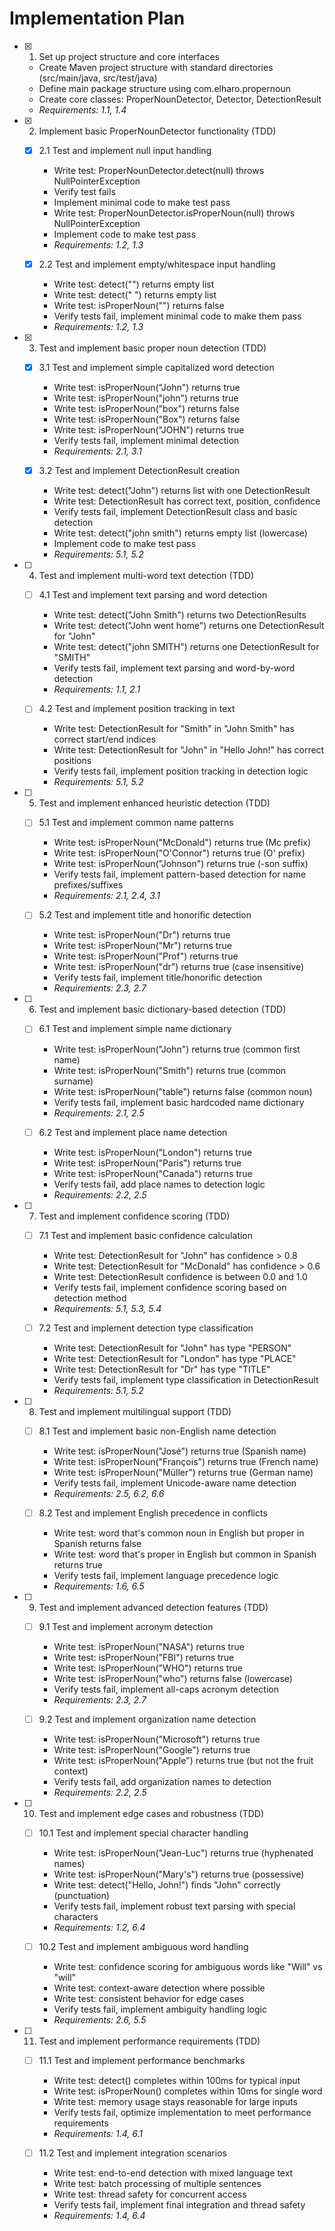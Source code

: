 # Implementation Plan

- [x] 1. Set up project structure and core interfaces
  - Create Maven project structure with standard directories (src/main/java, src/test/java)
  - Define main package structure using com.elharo.propernoun
  - Create core classes: ProperNounDetector, Detector, DetectionResult
  - _Requirements: 1.1, 1.4_

- [x] 2. Implement basic ProperNounDetector functionality (TDD)
  - [x] 2.1 Test and implement null input handling
    - Write test: ProperNounDetector.detect(null) throws NullPointerException
    - Verify test fails
    - Implement minimal code to make test pass
    - Write test: ProperNounDetector.isProperNoun(null) throws NullPointerException
    - Implement code to make test pass
    - _Requirements: 1.2, 1.3_

  - [x] 2.2 Test and implement empty/whitespace input handling
    - Write test: detect("") returns empty list
    - Write test: detect("   ") returns empty list
    - Write test: isProperNoun("") returns false
    - Verify tests fail, implement minimal code to make them pass
    - _Requirements: 1.2, 1.3_

- [x] 3. Test and implement basic proper noun detection (TDD)
  - [x] 3.1 Test and implement simple capitalized word detection
    - Write test: isProperNoun("John") returns true
    - Write test: isProperNoun("john") returns true
    - Write test: isProperNoun("box") returns false
    - Write test: isProperNoun("Box") returns false
    - Write test: isProperNoun("JOHN") returns true
    - Verify tests fail, implement minimal detection
    - _Requirements: 2.1, 3.1_

  - [x] 3.2 Test and implement DetectionResult creation
    - Write test: detect("John") returns list with one DetectionResult
    - Write test: DetectionResult has correct text, position, confidence
    - Verify tests fail, implement DetectionResult class and basic detection
    - Write test: detect("john smith") returns empty list (lowercase)
    - Implement code to make test pass
    - _Requirements: 5.1, 5.2_

- [ ] 4. Test and implement multi-word text detection (TDD)
  - [ ] 4.1 Test and implement text parsing and word detection
    - Write test: detect("John Smith") returns two DetectionResults
    - Write test: detect("John went home") returns one DetectionResult for "John"
    - Write test: detect("john SMITH") returns one DetectionResult for "SMITH"
    - Verify tests fail, implement text parsing and word-by-word detection
    - _Requirements: 1.1, 2.1_

  - [ ] 4.2 Test and implement position tracking in text
    - Write test: DetectionResult for "Smith" in "John Smith" has correct start/end indices
    - Write test: DetectionResult for "John" in "Hello John!" has correct positions
    - Verify tests fail, implement position tracking in detection logic
    - _Requirements: 5.1, 5.2_

- [ ] 5. Test and implement enhanced heuristic detection (TDD)
  - [ ] 5.1 Test and implement common name patterns
    - Write test: isProperNoun("McDonald") returns true (Mc prefix)
    - Write test: isProperNoun("O'Connor") returns true (O' prefix)
    - Write test: isProperNoun("Johnson") returns true (-son suffix)
    - Verify tests fail, implement pattern-based detection for name prefixes/suffixes
    - _Requirements: 2.1, 2.4, 3.1_

  - [ ] 5.2 Test and implement title and honorific detection
    - Write test: isProperNoun("Dr") returns true
    - Write test: isProperNoun("Mr") returns true
    - Write test: isProperNoun("Prof") returns true
    - Write test: isProperNoun("dr") returns true (case insensitive)
    - Verify tests fail, implement title/honorific detection
    - _Requirements: 2.3, 2.7_

- [ ] 6. Test and implement basic dictionary-based detection (TDD)
  - [ ] 6.1 Test and implement simple name dictionary
    - Write test: isProperNoun("John") returns true (common first name)
    - Write test: isProperNoun("Smith") returns true (common surname)
    - Write test: isProperNoun("table") returns false (common noun)
    - Verify tests fail, implement basic hardcoded name dictionary
    - _Requirements: 2.1, 2.5_

  - [ ] 6.2 Test and implement place name detection
    - Write test: isProperNoun("London") returns true
    - Write test: isProperNoun("Paris") returns true
    - Write test: isProperNoun("Canada") returns true
    - Verify tests fail, add place names to detection logic
    - _Requirements: 2.2, 2.5_

- [ ] 7. Test and implement confidence scoring (TDD)
  - [ ] 7.1 Test and implement basic confidence calculation
    - Write test: DetectionResult for "John" has confidence > 0.8
    - Write test: DetectionResult for "McDonald" has confidence > 0.6
    - Write test: DetectionResult confidence is between 0.0 and 1.0
    - Verify tests fail, implement confidence scoring based on detection method
    - _Requirements: 5.1, 5.3, 5.4_

  - [ ] 7.2 Test and implement detection type classification
    - Write test: DetectionResult for "John" has type "PERSON"
    - Write test: DetectionResult for "London" has type "PLACE"
    - Write test: DetectionResult for "Dr" has type "TITLE"
    - Verify tests fail, implement type classification in DetectionResult
    - _Requirements: 5.1, 5.2_

- [ ] 8. Test and implement multilingual support (TDD)
  - [ ] 8.1 Test and implement basic non-English name detection
    - Write test: isProperNoun("José") returns true (Spanish name)
    - Write test: isProperNoun("François") returns true (French name)
    - Write test: isProperNoun("Müller") returns true (German name)
    - Verify tests fail, implement Unicode-aware name detection
    - _Requirements: 2.5, 6.2, 6.6_

  - [ ] 8.2 Test and implement English precedence in conflicts
    - Write test: word that's common noun in English but proper in Spanish returns false
    - Write test: word that's proper in English but common in Spanish returns true
    - Verify tests fail, implement language precedence logic
    - _Requirements: 1.6, 6.5_

- [ ] 9. Test and implement advanced detection features (TDD)
  - [ ] 9.1 Test and implement acronym detection
    - Write test: isProperNoun("NASA") returns true
    - Write test: isProperNoun("FBI") returns true
    - Write test: isProperNoun("WHO") returns true
    - Write test: isProperNoun("who") returns false (lowercase)
    - Verify tests fail, implement all-caps acronym detection
    - _Requirements: 2.3, 2.7_

  - [ ] 9.2 Test and implement organization name detection
    - Write test: isProperNoun("Microsoft") returns true
    - Write test: isProperNoun("Google") returns true
    - Write test: isProperNoun("Apple") returns true (but not the fruit context)
    - Verify tests fail, add organization names to detection
    - _Requirements: 2.2, 2.5_

- [ ] 10. Test and implement edge cases and robustness (TDD)
  - [ ] 10.1 Test and implement special character handling
    - Write test: isProperNoun("Jean-Luc") returns true (hyphenated names)
    - Write test: isProperNoun("Mary's") returns true (possessive)
    - Write test: detect("Hello, John!") finds "John" correctly (punctuation)
    - Verify tests fail, implement robust text parsing with special characters
    - _Requirements: 1.2, 6.4_

  - [ ] 10.2 Test and implement ambiguous word handling
    - Write test: confidence scoring for ambiguous words like "Will" vs "will"
    - Write test: context-aware detection where possible
    - Write test: consistent behavior for edge cases
    - Verify tests fail, implement ambiguity handling logic
    - _Requirements: 2.6, 5.5_

- [ ] 11. Test and implement performance requirements (TDD)
  - [ ] 11.1 Test and implement performance benchmarks
    - Write test: detect() completes within 100ms for typical input
    - Write test: isProperNoun() completes within 10ms for single word
    - Write test: memory usage stays reasonable for large inputs
    - Verify tests fail, optimize implementation to meet performance requirements
    - _Requirements: 1.4, 6.1_

  - [ ] 11.2 Test and implement integration scenarios
    - Write test: end-to-end detection with mixed language text
    - Write test: batch processing of multiple sentences
    - Write test: thread safety for concurrent access
    - Verify tests fail, implement final integration and thread safety
    - _Requirements: 1.4, 6.4_